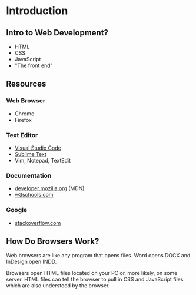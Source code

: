 # Introduction

## Intro to Web Development?

* HTML
* CSS
* JavaScript
* "The front end"

## Resources

### Web Browser

* Chrome
* Firefox

### Text Editor

* [Visual Studio Code](https://code.visualstudio.com/)
* [Sublime Text](https://www.sublimetext.com/)
* Vim, Notepad, TextEdit

### Documentation

* [developer.mozilla.org](https://developer.mozilla.org/en-US/) (MDN)
* [w3schools.com](https://www.w3schools.com/)

### Google

* [stackoverflow.com](https://stackoverflow.com/)

## How Do Browsers Work?

Web browsers are like any program that opens files. Word opens DOCX and InDesign open INDD.

Browsers open HTML files located on your PC or, more likely, on some server. HTML files can tell the browser to pull in CSS and JavaScript files which are also understood by the browser.

